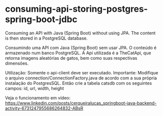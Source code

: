 # consuming-api-storing-postgres-spring-boot-jdbc
Consuming an API with Java (Spring Boot) without using JPA. The content is then stored in a PostgreSQL database.

Consumindo uma API com Java (Spring Boot) sem usar JPA. O conteúdo é armazenado num banco PostgreSQL. 
A Api utilizada é a TheCatApi, que retorna imagens aleatórias de gatos, bem como suas respectivas dimensões.

Utilização: Somente o api-client deve ser executado.
Importante: Modifique o arquivo connection/ConnectionFactory.java de acordo com a sua própria instalação do PostgresSQL. 
Então crie a tabela catsdb com os seguintes campos: id, url, width, height

Veja o funcionamento em vídeo: https://www.linkedin.com/posts/cerqueiralucas_springboot-java-backend-activity-6731247955686264832-ABsR
